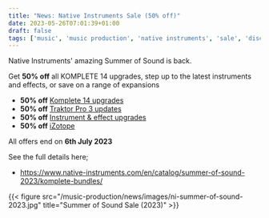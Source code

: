 ```yaml
---
title: "News: Native Instruments Sale (50% off)"
date: 2023-05-26T07:01:39+01:00
draft: false
tags: ['music', 'music production', 'native instruments', 'sale', 'discounts', 'plugins']
---
```

Native Instruments' amazing Summer of Sound is back.  

Get **50% off** all KOMPLETE 14 upgrades, step up to the latest instruments and effects, or save on a range of expansions
- **50% off** [Komplete 14 upgrades](https://www.native-instruments.com/en/catalog/summer-of-sound-2023/komplete-bundles/)
- **50% off** [Traktor Pro 3 updates](https://www.native-instruments.com/en/catalog/summer-of-sound-2023/traktor/)
- **50% off** [Instrument & effect upgrades](https://www.native-instruments.com/en/catalog/summer-of-sound-2023/instruments-effects/)
- **50% off** [iZotope](https://www.native-instruments.com/en/catalog/summer-of-sound-2023/izotope/)

All offers end on **6th July 2023**

See the full details here;
- https://www.native-instruments.com/en/catalog/summer-of-sound-2023/komplete-bundles/

{{< figure src="/music-production/news/images/ni-summer-of-sound-2023.jpg" title="Summer of Sound Sale (2023)" >}}
